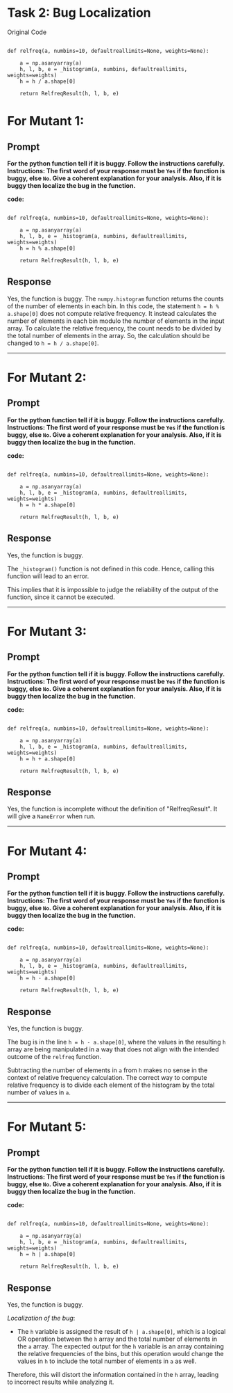 # Task 2: Bug Localization

Original Code

```

def relfreq(a, numbins=10, defaultreallimits=None, weights=None):

    a = np.asanyarray(a)
    h, l, b, e = _histogram(a, numbins, defaultreallimits, weights=weights)
    h = h / a.shape[0]

    return RelfreqResult(h, l, b, e)

```

# For Mutant 1: 

## Prompt

**For the python function tell if it is buggy. Follow the instructions carefully. Instructions: The first word of your response must be `Yes` if the function is buggy, else `No`. Give a coherent explanation for your analysis. Also, if it is buggy then localize the bug in the function.**

**code:**

```

def relfreq(a, numbins=10, defaultreallimits=None, weights=None):

    a = np.asanyarray(a)
    h, l, b, e = _histogram(a, numbins, defaultreallimits, weights=weights)
    h = h % a.shape[0]

    return RelfreqResult(h, l, b, e)

```

## Response

Yes, the function is buggy. The `numpy.histogram` function returns the counts of the number of elements in each bin. In this code, the statement `h = h % a.shape[0]` does not compute relative frequency. It instead calculates the number of elements in each bin modulo the number of elements in the input array. To calculate the relative frequency, the count needs to be divided by the total number of elements in the array. So, the calculation should be changed to `h = h / a.shape[0]`.

---

# For Mutant 2: 

## Prompt

**For the python function tell if it is buggy. Follow the instructions carefully. Instructions: The first word of your response must be `Yes` if the function is buggy, else `No`. Give a coherent explanation for your analysis. Also, if it is buggy then localize the bug in the function.**

**code:**

```

def relfreq(a, numbins=10, defaultreallimits=None, weights=None):

    a = np.asanyarray(a)
    h, l, b, e = _histogram(a, numbins, defaultreallimits, weights=weights)
    h = h * a.shape[0]

    return RelfreqResult(h, l, b, e)

```

## Response

Yes, the function is buggy.

The `_histogram()` function is not defined in this code. Hence, calling this function will lead to an error. 

This implies that it is impossible to judge the reliability of the output of the function, since it cannot be executed.

---

# For Mutant 3: 

## Prompt

**For the python function tell if it is buggy. Follow the instructions carefully. Instructions: The first word of your response must be `Yes` if the function is buggy, else `No`. Give a coherent explanation for your analysis. Also, if it is buggy then localize the bug in the function.**

**code:**

```

def relfreq(a, numbins=10, defaultreallimits=None, weights=None):

    a = np.asanyarray(a)
    h, l, b, e = _histogram(a, numbins, defaultreallimits, weights=weights)
    h = h + a.shape[0]

    return RelfreqResult(h, l, b, e)

```

## Response

Yes, the function is incomplete without the definition of "RelfreqResult". It will give a `NameError` when run.

---

# For Mutant 4: 

## Prompt

**For the python function tell if it is buggy. Follow the instructions carefully. Instructions: The first word of your response must be `Yes` if the function is buggy, else `No`. Give a coherent explanation for your analysis. Also, if it is buggy then localize the bug in the function.**

**code:**

```

def relfreq(a, numbins=10, defaultreallimits=None, weights=None):

    a = np.asanyarray(a)
    h, l, b, e = _histogram(a, numbins, defaultreallimits, weights=weights)
    h = h - a.shape[0]

    return RelfreqResult(h, l, b, e)

```

## Response

Yes, the function is buggy. 

The bug is in the line `h = h - a.shape[0]`, where the values in the resulting `h` array are being manipulated in a way that does not align with the intended outcome of the `relfreq` function. 

Subtracting the number of elements in `a` from `h` makes no sense in the context of relative frequency calculation. The correct way to compute relative frequency is to divide each element of the histogram by the total number of values in `a`.

---

# For Mutant 5: 

## Prompt

**For the python function tell if it is buggy. Follow the instructions carefully. Instructions: The first word of your response must be `Yes` if the function is buggy, else `No`. Give a coherent explanation for your analysis. Also, if it is buggy then localize the bug in the function.**

**code:**

```

def relfreq(a, numbins=10, defaultreallimits=None, weights=None):

    a = np.asanyarray(a)
    h, l, b, e = _histogram(a, numbins, defaultreallimits, weights=weights)
    h = h | a.shape[0]

    return RelfreqResult(h, l, b, e)

```

## Response

Yes, the function is buggy.

_Localization of the bug_: 

- The `h` variable is assigned the result of `h | a.shape[0]`, which is a logical OR operation between the `h` array and the total number of elements in the `a` array. The expected output for the `h` variable is an array containing the relative frequencies of the bins, but this operation would change the values in `h` to include the total number of elements in `a` as well. 

Therefore, this will distort the information contained in the `h` array, leading to incorrect results while analyzing it.